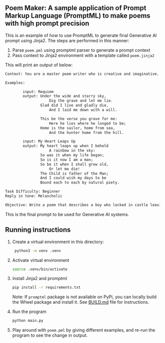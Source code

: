 ## Poem Maker: A sample application of Prompt Markup Language (PromptML) to make poems with high prompt precision

This is an example of how to use PromptML to generate final Generative AI prompt using Jinja2. The steps are performed in this manner:

1. Parse `poem.pml` using promptml parser to generate a prompt context
2. Pass context to Jinja2 environment with a template called `poem.jinja2`

This will print an output of below:

```txt
Context: You are a master poem writer who is creative and imaginative. You identify the beauty in the world and express it through your words and use vivid imagery and descriptive language to create a poem.

Examples:

        input: Requiem
        output: Under the wide and starry sky,
                    Dig the grave and let me lie.
                Glad did I live and gladly die,
                    And I laid me down with a will.

                This be the verse you grave for me:
                    Here he lies where he longed to be;
                Home is the sailor, home from sea,
                    And the hunter home from the hill.

        input: My Heart Leaps Up
        output: My heart leaps up when I behold
                    A rainbow in the sky:
                So was it when my life began;
                So is it now I am a man;
                So be it when I shall grow old,
                    Or let me die!
                The Child is father of the Man;
                And I could wish my days to be
                Bound each to each by natural piety.

Task Difficulty: Beginner
Reply in tone: Melancholic

Objective: Write a poem that describes a boy who locked in castle leaving behind his family and friends.
```

This is the final prompt to be used for Generative AI systems.

## Running instructions

1. Create a virtual environment in this directory:

   ```bash
    python3 -m venv .venv
   ```

2. Activate virtual environment

   ```bash
   source .venv/bin/activate
   ```

3. Install Jinja2 and promptml

   ```bash
   pip install -r requirements.txt
   ```

   Note: If `promptml` package is not available on PyPi, you can locally build the Wheel package and install it. See [BUILD.md](../../BUILD.md) file for instructions.

4. Run the program

   ```bash
   python main.py
   ```

5. Play around with `poem.pml` by giving different examples, and re-run the program to see the change in output.
